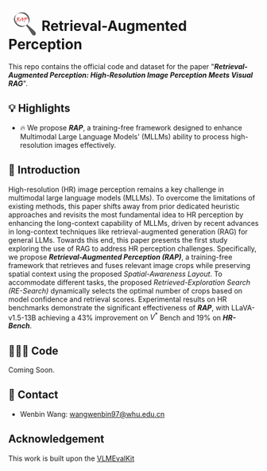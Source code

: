 # <img src="assets/logo.jpg" style="vertical-align: -10px;" :height="60px" width="60px"> Retrieval-Augmented Perception

This repo contains the official code and dataset for the paper "***Retrieval-Augmented Perception: High-Resolution Image Perception Meets Visual RAG***".



## 💡 Highlights

- 🔥 We propose ***RAP***, a training-free framework designed to enhance Multimodal Large Language Models' (MLLMs) ability to process high-resolution images effectively.



## 👀 Introduction

High-resolution (HR) image perception remains a key challenge in multimodal large language models (MLLMs). To overcome the limitations of existing methods, this paper shifts away from prior dedicated heuristic approaches and revisits the most fundamental idea to HR perception by enhancing the long-context capability of MLLMs, driven by recent advances in long-context techniques like retrieval-augmented generation (RAG) for general LLMs.  Towards this end, this paper presents the first study exploring the use of RAG to address HR perception challenges. Specifically, we propose ***Retrieval-Augmented Perception (RAP)***, a training-free framework that retrieves and fuses relevant image crops while preserving spatial context using the proposed *Spatial-Awareness Layout*. To accommodate different tasks, the proposed *Retrieved-Exploration Search (RE-Search)* dynamically selects the optimal number of crops based on model confidence and retrieval scores. Experimental results on HR benchmarks demonstrate the significant effectiveness of ***RAP***, with LLaVA-v1.5-13B achieving a 43% improvement on $V^*$ Bench and 19% on ***HR-Bench***.



## 🧑🏻‍💻 Code

Coming Soon.



## 📧 Contact
- Wenbin Wang: wangwenbin97@whu.edu.cn 



## Acknowledgement
This work is built upon the [VLMEvalKit](https://github.com/open-compass/VLMEvalKit)